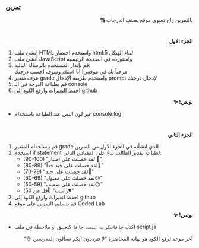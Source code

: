 <p dir="rtl">
<h3><a href="https://github.com/kuwaitcodes/KC-web-cw-5">تمرين </a></h3></p>


<p dir="rtl">
بالتمرين راح نسوي موقع يصنف الدرجات 🔠</p>
<h1></h1>
<p dir="rtl">
 <strong>الجزء الاول</strong></p>




1. انشئ ملف HTML واستخدم اختصار html:5 لبناء الهيكل
2. أنشئ ملف JavaScript واستورده في الصفحة الرئيسيه
3. قم بإنذار المستخدم بالرسالة التاليه:
    <br>مرحباً بك في موقعي! انا <code>اسمك</code>، وسوف احسب درجتك
4. عرف متغير grade واستخدم طريقة الإدخال prompt لإدخال درجتك
5. قم بطباعة الدرجة في الـ console
6. احفظ التغيرات وارفع الكود إلى github  


<p dir="rtl">
<strong>بونص! ✨</strong></p>

- غير لون النص عند الطباعة باستخدام console.log


<h1></h1>

<p dir="rtl">
 <strong>الجزء الثاني</strong></p>

  1. قم بإستخدام المتغير grade الذي انشأته في الجزء الاول من التمرين
  2. استخدم if statement لطباعة تقدير الطالب بناءً على المقياس التالي:
    <ul>
      <li>(90-100) "لقد حصلت على امتياز 🥳" </li>
      <li> (80-89) "لقد حصلت على جيد جداً🤩"</li> 
      <li>(70-79) "لقد حصلت على جيد🙂"</li> 
      <li>(60-69) "لقد حصلت على مقبول😕"</li> 
      <li>(50-59) "لقد حصلت على ضعيف☹️"</li> 
      <li>(أقل من 50) "راسب💔"</li> 
     </ul>
  3. احفظ اتغيرات وارفع الكود إلى github
  4. قم بتسليم التمرين على موقع  Coded Lab
      


 <p dir="rtl">
<strong>بونص! ✨</strong></p>

- اكتب <code>جافاسكربت ليست جافا</code> كتعليق او ملاحظة في ملف script.js
 <p dir="rtl">
آخر موعد لرفع الكود هو نهاية المحاضرة "لا تترددون أنكم تسألون المدرسين 👌"
</p>
